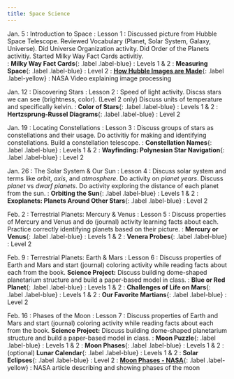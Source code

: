 ```yaml
---
title: Space Science
---
```

Jan. 5
: Introduction to Space
  : Lesson 1
: Discussed picture from Hubble Space Telescope.  Reviewed Vocabulary (Planet, Solar System, Galaxy, Universe).  Did Universe Organization activity.  Did Order of the Planets activitiy.  Started Milky Way Fact Cards activitiy.  
: **Milky Way Fact Cards**{: .label .label-blue} 
  : Levels 1 & 2
: **Measuring Space**{: .label .label-blue} 
  : Level 2
: **[How Hubble Images are Made](https://www.youtube.com/watch?v=QGf0yzdM5OA)**{: .label .label-yellow}
  : NASA Video explaining image processing

Jan. 12
: Discovering Stars
  : Lesson 2
: Speed of light activity.  Discss stars we can see (brightness, color). (Level 2 only) Discuss units of temperature and specifically kelvin.
: **Color of Stars**{: .label .label-blue} 
  : Levels 1 & 2
: **Hertzsprung-Russel Diagrams**{: .label .label-blue} 
  : Level 2

Jan. 19
: Locating Constellations
  : Lesson 3
: Discuss groups of stars as constellations and their usage.  Do activitiy for making and identifying constellations.  Build a constellation telescope.
: **Constellation Names**{: .label .label-blue} 
  : Levels 1 & 2
: **Wayfinding: Polynesian Star Navigation**{: .label .label-blue} 
  : Level 2

Jan. 26
: The Solar System & Our Sun
  : Lesson 4
: Discuss solar system and terms like *orbit*, *axis*, and *atmosphere*.  Do activity on *planet years*.  Discuss *planet* vs *dwarf planets*.  Do activity exploring the distance of each planet from the sun.
: **Orbiting the Sun**{: .label .label-blue} 
  : Levels 1 & 2
: **Exoplanets: Planets Around Other Stars**{: .label .label-blue} 
  : Level 2


Feb. 2
: Terrestrial Planets: Mercury & Venus
  : Lesson 5
: Discuss properties of Mercury and Venus and do (journal) activity learning facts about each.  Practice correctly identifying planets based on their picture.
: **Mercury or Venus**{: .label .label-blue} 
  : Levels 1 & 2
: **Venera Probes**{: .label .label-blue} 
  : Level 2


Feb. 9
: Terrestrial Planets: Earth & Mars
  : Lesson 6
: Discuss properties of Earth and Mars and start (journal) coloring activity while reading facts about each from the book.  **Science Project:** Discuss building dome-shaped planetarium structure and build a paper-based model in class.
: **Blue or Red Planet**{: .label .label-blue} 
  : Levels 1 & 2
: **Challenges of Life on Mars**{: .label .label-blue} 
  : Levels 1 & 2
: **Our Favorite Martians**{: .label .label-blue} 
  : Level 2

Feb. 16
: Phases of the Moon
  : Lesson 7
: Discuss properties of Earth and Mars and start (journal) coloring activity while reading facts about each from the book.  **Science Project:** Discuss building dome-shaped planetarium structure and build a paper-based model in class.
: **Moon Puzzle**{: .label .label-blue} 
  : Levels 1 & 2
: **Moon Phases**{: .label .label-blue} 
  : Levels 1 & 2
: (optional) **Lunar Calendar**{: .label .label-blue} 
  : Levels 1 & 2
: **Solar Eclipses**{: .label .label-blue} 
  : Level 2
: **[Moon Phases - NASA](https://science.nasa.gov/moon/moon-phases/)**{: .label .label-yellow}
  : NASA article describing and showing phases of the moon







